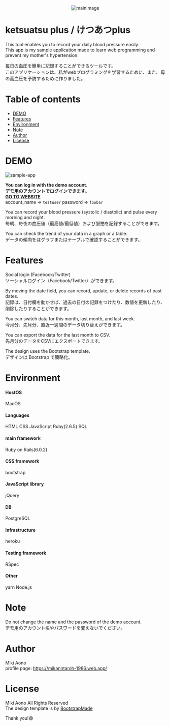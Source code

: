 <div align="center">
<img src="https://user-images.githubusercontent.com/46390084/81195153-6f49f280-8ff8-11ea-93f1-4ae22e28a4f8.png" alt="mainimage" title="mainimage">
</div>  


# ketsuatsu plus / けつあつplus
This tool enables you to record your daily blood pressure easily.  
This app is my sample application made to learn web programming and prevent my mother's hypertension.  

毎日の血圧を簡単に記録することができるツールです。  
このアプリケーションは、私がwebプログラミングを学習するために、また、母の高血圧を予防するために作りました。  

# Table of contents
* [DEMO](#DEMO)
* [Features](#Features)
* [Environment](#Environment)
* [Note](#Note)
* [Author](#Author)
* [License](#License)

# DEMO

![sample-app](https://user-images.githubusercontent.com/46390084/81194677-e632bb80-8ff7-11ea-87a9-9c88d353f7c0.gif)   


**You can log in with the demo account.**  
**デモ用のアカウントでログインできます。**  
[**GO TO WEBSITE**](https://mikanntaroh-ketsuatsu.herokuapp.com/)  
account_name => `testuser` password => `foobar`  

You can record your blood pressure (systolic / diastolic) and pulse every morning and night.  
毎朝、毎夜の血圧値（最高値/最低値）および脈拍を記録することができます。  

You can check the trend of your data in a graph or a table.  
データの傾向をはグラフまたはテーブルで確認することができます。  

# Features
Social login (Facebook/Twitter)  
ソーシャルログイン（Facebook/Twitter）ができます。  

By moving the date field, you can record, update, or delete records of past dates.  
記録は、日付欄を動かせば、過去の日付の記録をつけたり、数値を更新したり、削除したりすることができます。  

You can switch data for this month, last month, and last week.  
今月分、先月分、直近一週間のデータ切り替えができます。  

You can export the data for the last month to CSV.  
先月分のデータをCSVにエクスポートできます。  

The design uses the Bootstrap template.  
デザインは Bootstrap で簡略化。  


# Environment
#### HostOS
MacOS
#### Languages
HTML CSS JavaScript Ruby(2.6.5) SQL
#### main framework
Ruby on Rails(6.0.2)
#### CSS framework
bootstrap
#### JavaScript library
jQuery
#### DB
PostgreSQL
#### Infrastructure
heroku
#### Testing framework
RSpec
#### Other
yarn Node.js


# Note
Do not change the name and the password of the demo account.  
デモ用のアカウント名やパスワードを変えないでください。  

# Author
Miki Aono  
profile page: https://mikanntaroh-1986.web.app/

# License
Miki Aono All Rights Reserved  
The design template is  by [BootstrapMade](https://bootstrapmade.com/)  

Thank you!:smile:
